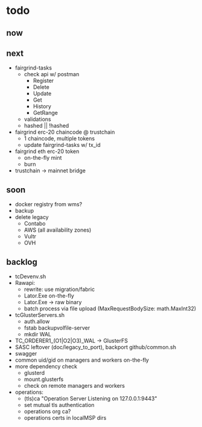 # todo

## now

## next

* fairgrind-tasks
  * check api w/ postman
    * Register
    * Delete
    * Update
    * Get
    * History
    * GetRange
  * validations
  * hashed || !hashed
* fairgrind erc-20 chaincode @ trustchain
  * 1 chaincode, multiple tokens
  * update fairgrind-tasks w/ tx_id
* fairgrind eth erc-20 token
  * on-the-fly mint
  * burn
* trustchain -> mainnet bridge

## soon

* docker registry from wms?
* backup
* delete legacy
  * Contabo
  * AWS (all availability zones)
  * Vultr
  * OVH

## backlog

* tcDevenv.sh
* Rawapi:
  * rewrite: use migration/fabric
  * Lator.Exe on-the-fly
  * Lator.Exe -> raw binary
  * batch process via file upload (MaxRequestBodySize: math.MaxInt32)
* tcGlusterServers.sh
  * auth.allow
  * fstab backupvolfile-server
  * mkdir WAL
* TC_ORDERER1_(O1|O2|O3)_WAL -> GlusterFS
* SASC leftover (doc/legacy_to_port), backport github/common.sh
* swagger
* common uid/gid on managers and workers on-the-fly
* more dependency check
  * glusterd
  * mount.glusterfs
  * check on remote managers and workers
* operations:
  * (tls)ca "Operation Server Listening on 127.0.0.1:9443"
  * set mutual tls authentication
  * operations org ca?
  * operations certs in localMSP dirs
